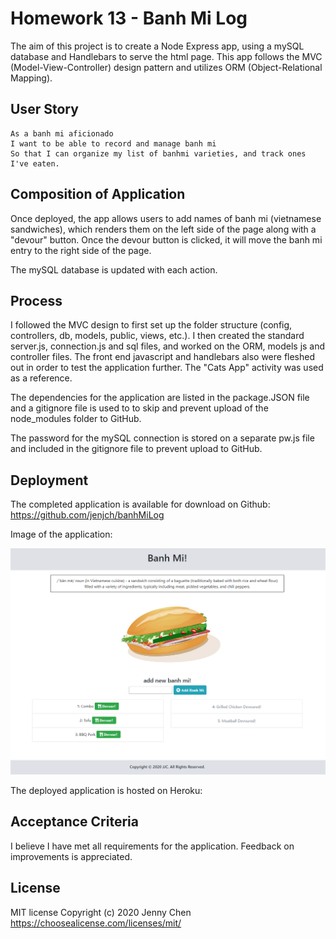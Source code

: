# Homework 13 - Banh Mi Log

The aim of this project is to create a Node Express app, using a mySQL database and Handlebars to serve the html page. This app follows the MVC (Model-View-Controller) design pattern and utilizes ORM (Object-Relational Mapping).

## User Story

```
As a banh mi aficionado 
I want to be able to record and manage banh mi
So that I can organize my list of banhmi varieties, and track ones I've eaten.

```

## Composition of Application

Once deployed, the app allows users to add names of banh mi (vietnamese sandwiches), which renders them on the left side of the page along with a "devour" button. Once the devour button is clicked, it will move the banh mi entry to the right side of the page. 

The mySQL database is updated with each action. 

## Process

I followed the MVC design to first set up the folder structure (config, controllers, db, models, public, views, etc.). I then created the standard server.js, connection.js and sql files, and worked on the ORM, models js and controller files. The front end javascript and handlebars also were fleshed out in order to test the application further. The "Cats App" activity was used as a reference.    

The dependencies for the application are listed in the package.JSON file and a gitignore file is used to to skip and prevent upload of the node_modules folder to GitHub. 

The password for the mySQL connection is stored on a separate pw.js file and included in the gitignore file to prevent upload to GitHub. 

## Deployment

The completed application is available for download on Github: 
https://github.com/jenjch/banhMiLog

Image of the application:

![Banh Mi Log](./banhMiLog.png)

The deployed application is hosted on Heroku:


## Acceptance Criteria

I believe I have met all requirements for the application. Feedback on improvements is appreciated.

## License

MIT license Copyright (c) 2020 Jenny Chen 
https://choosealicense.com/licenses/mit/ 